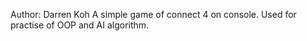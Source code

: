 Author: Darren Koh
A simple game of connect 4 on console.
Used for practise of OOP and AI algorithm.
